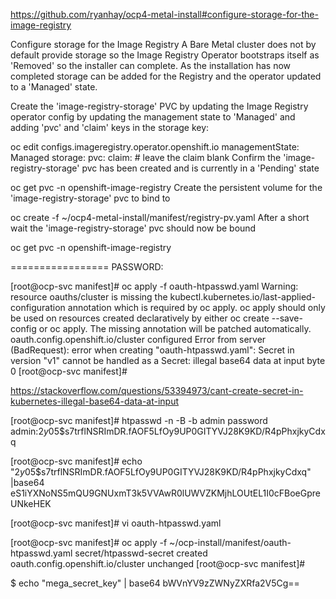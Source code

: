 https://github.com/ryanhay/ocp4-metal-install#configure-storage-for-the-image-registry

Configure storage for the Image Registry
A Bare Metal cluster does not by default provide storage so the Image Registry Operator bootstraps itself as 'Removed' so the installer can complete. As the installation has now completed storage can be added for the Registry and the operator updated to a 'Managed' state.

Create the 'image-registry-storage' PVC by updating the Image Registry operator config by updating the management state to 'Managed' and adding 'pvc' and 'claim' keys in the storage key:

oc edit configs.imageregistry.operator.openshift.io
managementState: Managed
storage:
  pvc:
    claim: # leave the claim blank
Confirm the 'image-registry-storage' pvc has been created and is currently in a 'Pending' state

oc get pvc -n openshift-image-registry
Create the persistent volume for the 'image-registry-storage' pvc to bind to

oc create -f ~/ocp4-metal-install/manifest/registry-pv.yaml
After a short wait the 'image-registry-storage' pvc should now be bound

oc get pvc -n openshift-image-registry



=================
PASSWORD:

[root@ocp-svc manifest]# oc apply -f oauth-htpasswd.yaml
        Warning: resource oauths/cluster is missing the kubectl.kubernetes.io/last-applied-configuration annotation which is required by oc apply. oc apply should only be used on resources created declaratively by either oc create --save-config or oc apply. The missing annotation will be patched automatically.
oauth.config.openshift.io/cluster configured
Error from server (BadRequest): error when creating "oauth-htpasswd.yaml": Secret in version "v1" cannot be handled as a Secret: illegal base64 data at input byte 0
[root@ocp-svc manifest]#




https://stackoverflow.com/questions/53394973/cant-create-secret-in-kubernetes-illegal-base64-data-at-input

[root@ocp-svc manifest]# htpasswd -n -B -b admin password
admin:$2y$05$s7trflNSRImDR.fAOF5LfOy9UP0GITYVJ28K9KD/R4pPhxjkyCdxq

[root@ocp-svc manifest]# echo "$2y$05$s7trflNSRImDR.fAOF5LfOy9UP0GITYVJ28K9KD/R4pPhxjkyCdxq" |base64
eS1iYXNoNS5mQU9GNUxmT3k5VVAwR0lUWVZKMjhLOUtEL1I0cFBoeGpreUNkeHEK

[root@ocp-svc manifest]# vi oauth-htpasswd.yaml

[root@ocp-svc manifest]# oc apply -f ~/ocp-install/manifest/oauth-htpasswd.yaml
secret/htpasswd-secret created
oauth.config.openshift.io/cluster unchanged
[root@ocp-svc manifest]#

$ echo "mega_secret_key" | base64
bWVnYV9zZWNyZXRfa2V5Cg==
